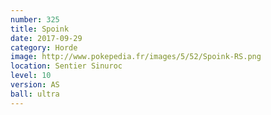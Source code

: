 ```yaml
---
number: 325
title: Spoink
date: 2017-09-29
category: Horde
image: http://www.pokepedia.fr/images/5/52/Spoink-RS.png
location: Sentier Sinuroc
level: 10
version: AS
ball: ultra
---
```

